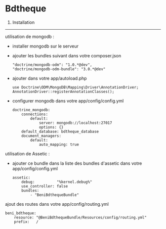 Bdtheque
========================

1) Installation
----------------------------------

utilisation de mongodb :

*   installer mongodb sur le serveur
*   ajouter les bundles suivant dans votre composer.json

		"doctrine/mongodb-odm": "1.0.*@dev",
		"doctrine/mongodb-odm-bundle": "3.0.*@dev"

*   ajouter dans votre app/autoload.php

		use Doctrine\ODM\MongoDB\Mapping\Driver\AnnotationDriver;
		AnnotationDriver::registerAnnotationClasses();

*   configurer mongodb dans votre app/config/config.yml

		doctrine_mongodb:
			connections:
				default:
					server: mongodb://localhost:27017
					options: {}
			default_database: bdtheque_database
			document_managers:
				default:
					auto_mapping: true

utilisation de Assetic :

*   ajouter ce bundle dans la liste des bundles d'assetic dans votre app/config/config.yml

		assetic:
            debug:          "%kernel.debug%"
            use_controller: false
            bundles:
                - "BeniBdthequeBundle"

ajout des routes dans votre app/config/routing.yml

	beni_bdtheque:
        resource: "@BeniBdthequeBundle/Resources/config/routing.yml"
        prefix:   /
